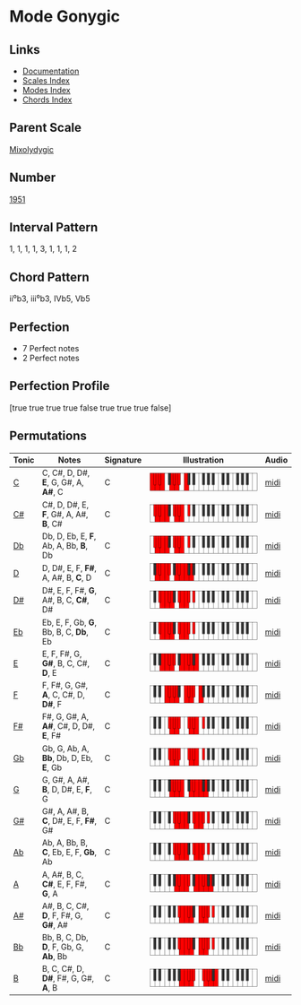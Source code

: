 # Mode Gonygic

## Links

- [Documentation](README.md)
- [Scales Index](Scales.md)
- [Modes Index](Modes.md)
- [Chords Index](Chords.md)

## Parent Scale

[Mixolydygic](ScaleMixolydygic.md)

## Number

[1951](https://ianring.com/musictheory/scales/1951)

## Interval Pattern

1, 1, 1, 1, 3, 1, 1, 1, 2

## Chord Pattern

ii⁰b3, iii⁰b3, IVb5, Vb5

## Perfection

- 7 Perfect notes
- 2 Perfect notes

## Perfection Profile

[true true true true false true true true false]

## Permutations

| Tonic | Notes | Signature | Illustration | Audio |
|-------|-------|-----------|--------------|-------|
| [C](ModeCNaturalGonygic.md) | C, C#, D, D#, **E**, G, G#, A, **A#**, C | C | ![CNaturalGonygic](ModeCNaturalGonygic.png) | [midi](https://github.com/edipermadi/music/blob/main/docs/ModeCNaturalGonygic.mid?raw=true) |
| [C#](ModeCSharpGonygic.md) | C#, D, D#, E, **F**, G#, A, A#, **B**, C# | C | ![CSharpGonygic](ModeCSharpGonygic.png) | [midi](https://github.com/edipermadi/music/blob/main/docs/ModeCSharpGonygic.mid?raw=true) |
| [Db](ModeDFlatGonygic.md) | Db, D, Eb, E, **F**, Ab, A, Bb, **B**, Db | C | ![DFlatGonygic](ModeDFlatGonygic.png) | [midi](https://github.com/edipermadi/music/blob/main/docs/ModeDFlatGonygic.mid?raw=true) |
| [D](ModeDNaturalGonygic.md) | D, D#, E, F, **F#**, A, A#, B, **C**, D | C | ![DNaturalGonygic](ModeDNaturalGonygic.png) | [midi](https://github.com/edipermadi/music/blob/main/docs/ModeDNaturalGonygic.mid?raw=true) |
| [D#](ModeDSharpGonygic.md) | D#, E, F, F#, **G**, A#, B, C, **C#**, D# | C | ![DSharpGonygic](ModeDSharpGonygic.png) | [midi](https://github.com/edipermadi/music/blob/main/docs/ModeDSharpGonygic.mid?raw=true) |
| [Eb](ModeEFlatGonygic.md) | Eb, E, F, Gb, **G**, Bb, B, C, **Db**, Eb | C | ![EFlatGonygic](ModeEFlatGonygic.png) | [midi](https://github.com/edipermadi/music/blob/main/docs/ModeEFlatGonygic.mid?raw=true) |
| [E](ModeENaturalGonygic.md) | E, F, F#, G, **G#**, B, C, C#, **D**, E | C | ![ENaturalGonygic](ModeENaturalGonygic.png) | [midi](https://github.com/edipermadi/music/blob/main/docs/ModeENaturalGonygic.mid?raw=true) |
| [F](ModeFNaturalGonygic.md) | F, F#, G, G#, **A**, C, C#, D, **D#**, F | C | ![FNaturalGonygic](ModeFNaturalGonygic.png) | [midi](https://github.com/edipermadi/music/blob/main/docs/ModeFNaturalGonygic.mid?raw=true) |
| [F#](ModeFSharpGonygic.md) | F#, G, G#, A, **A#**, C#, D, D#, **E**, F# | C | ![FSharpGonygic](ModeFSharpGonygic.png) | [midi](https://github.com/edipermadi/music/blob/main/docs/ModeFSharpGonygic.mid?raw=true) |
| [Gb](ModeGFlatGonygic.md) | Gb, G, Ab, A, **Bb**, Db, D, Eb, **E**, Gb | C | ![GFlatGonygic](ModeGFlatGonygic.png) | [midi](https://github.com/edipermadi/music/blob/main/docs/ModeGFlatGonygic.mid?raw=true) |
| [G](ModeGNaturalGonygic.md) | G, G#, A, A#, **B**, D, D#, E, **F**, G | C | ![GNaturalGonygic](ModeGNaturalGonygic.png) | [midi](https://github.com/edipermadi/music/blob/main/docs/ModeGNaturalGonygic.mid?raw=true) |
| [G#](ModeGSharpGonygic.md) | G#, A, A#, B, **C**, D#, E, F, **F#**, G# | C | ![GSharpGonygic](ModeGSharpGonygic.png) | [midi](https://github.com/edipermadi/music/blob/main/docs/ModeGSharpGonygic.mid?raw=true) |
| [Ab](ModeAFlatGonygic.md) | Ab, A, Bb, B, **C**, Eb, E, F, **Gb**, Ab | C | ![AFlatGonygic](ModeAFlatGonygic.png) | [midi](https://github.com/edipermadi/music/blob/main/docs/ModeAFlatGonygic.mid?raw=true) |
| [A](ModeANaturalGonygic.md) | A, A#, B, C, **C#**, E, F, F#, **G**, A | C | ![ANaturalGonygic](ModeANaturalGonygic.png) | [midi](https://github.com/edipermadi/music/blob/main/docs/ModeANaturalGonygic.mid?raw=true) |
| [A#](ModeASharpGonygic.md) | A#, B, C, C#, **D**, F, F#, G, **G#**, A# | C | ![ASharpGonygic](ModeASharpGonygic.png) | [midi](https://github.com/edipermadi/music/blob/main/docs/ModeASharpGonygic.mid?raw=true) |
| [Bb](ModeBFlatGonygic.md) | Bb, B, C, Db, **D**, F, Gb, G, **Ab**, Bb | C | ![BFlatGonygic](ModeBFlatGonygic.png) | [midi](https://github.com/edipermadi/music/blob/main/docs/ModeBFlatGonygic.mid?raw=true) |
| [B](ModeBNaturalGonygic.md) | B, C, C#, D, **D#**, F#, G, G#, **A**, B | C | ![BNaturalGonygic](ModeBNaturalGonygic.png) | [midi](https://github.com/edipermadi/music/blob/main/docs/ModeBNaturalGonygic.mid?raw=true) |

